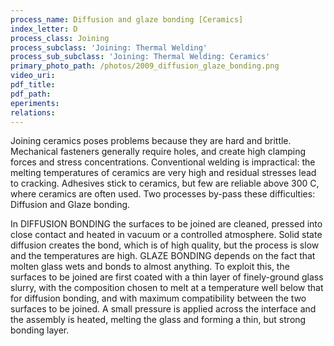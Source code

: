 ```yaml
---
process_name: Diffusion and glaze bonding [Ceramics]
index_letter: D
process_class: Joining
process_subclass: 'Joining: Thermal Welding'
process_sub_subclass: 'Joining: Thermal Welding: Ceramics'
primary_photo_path: /photos/2009_diffusion_glaze_bonding.png
video_uri:
pdf_title:
pdf_path:
eperiments:
relations:
---
```


Joining ceramics poses problems because they are hard and brittle. Mechanical fasteners generally require holes, and create high clamping forces and stress concentrations. Conventional welding is impractical: the melting temperatures of ceramics are very high and residual stresses lead to cracking. Adhesives stick to ceramics, but few are reliable above 300 C, where ceramics are often used. Two processes by-pass these difficulties: Diffusion and Glaze bonding. 

In DIFFUSION BONDING the surfaces to be joined are cleaned, pressed into close contact and heated in vacuum or a controlled atmosphere. Solid state diffusion creates the bond, which is of high quality, but the process is slow and the temperatures are high. GLAZE BONDING depends on the fact that molten glass wets and bonds to almost anything. To exploit this, the surfaces to be joined are first coated with a thin layer of finely-ground glass slurry, with the composition chosen to melt at a temperature well below that for diffusion bonding, and with maximum compatibility between the two surfaces to be joined. A small pressure is applied across the interface and the assembly is heated, melting the glass and forming a thin, but strong bonding layer.